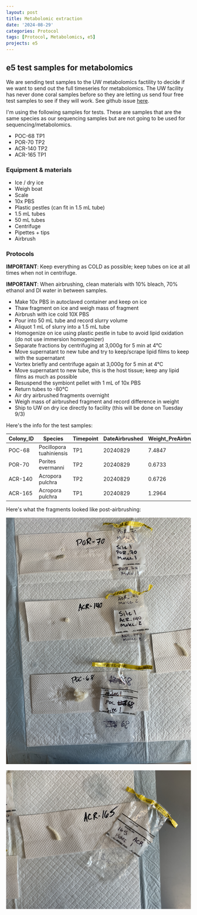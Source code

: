 ```yaml
---
layout: post
title: Metabolomic extraction
date: '2024-08-29'
categories: Protocol
tags: [Protocol, Metabolomics, e5]
projects: e5
---
```


## e5 test samples for metabolomics 

We are sending test samples to the UW metabolomics factility to decide if we want to send out the full timeseries for metabolomics. The UW facility has never done coral samples before so they are letting us send four free test samples to see if they will work. See github issue [here](https://github.com/urol-e5/timeseries/issues/74). 

I'm using the following samples for tests. These are samples that are the same species as our sequencing samples but are not going to be used for sequencing/metabolomics. 

- POC-68 TP1
- POR-70 TP2
- ACR-140 TP2
- ACR-165 TP1

### Equipment & materials 

- Ice / dry ice 
- Weigh boat 
- Scale 
- 10x PBS
- Plastic pestles (can fit in 1.5 mL tube)
- 1.5 mL tubes 
- 50 mL tubes 
- Centrifuge 
- Pipettes + tips 
- Airbrush

### Protocols 

**IMPORTANT**: Keep everything as COLD as possible; keep tubes on ice at all times when not in centrifuge.

**IMPORTANT**: When airbrushing, clean materials with 10% bleach, 70% ethanol and DI water in between samples. 

- Make 10x PBS in autoclaved container and keep on ice 
- Thaw fragment on ice and weigh mass of fragment
- Airbrush with ice cold 10X PBS
- Pour into 50 mL tube and record slurry volume 
- Aliquot 1 mL of slurry into a 1.5 mL tube
- Homogenize on ice using plastic pestle in tube to avoid lipid oxidation (do not use immersion homogenizer)
- Separate fractions by centrifuging at 3,000g for 5 min at 4°C
- Move supernatant to new tube and try to keep/scrape lipid films to keep with the supernatant
- Vortex briefly and centrifuge again at 3,000g for 5 min at 4°C
- Move supernatant to new tube, this is the host tissue; keep any lipid films as much as possible
- Resuspend the symbiont pellet with 1 mL of 10x PBS
- Return tubes to -80°C
- Air dry airbrushed fragments overnight 
- Weigh mass of airbrushed fragment and record difference in weight
- Ship to UW on dry ice directly to facility (this will be done on Tuesday 9/3)

Here's the info for the test samples: 

| Colony_ID | Species                  | Timepoint | DateAirbrushed | Weight_PreAirbrush_g | Weight_PostAirbrush_g | Weight_Difference_g | HomogenateVolume_mL |
| --------- | ------------------------ | --------- | -------------- | -------------------- | --------------------- | ------------------- | ------------------- |
| POC-68    | Pocillopora tuahiniensis | TP1       | 20240829       | 7.4847               | 6.337                 | 1.1477              | 15                  |
| POR-70    | Porites evermanni        | TP2       | 20240829       | 0.6733               | 0.3881                | 0.2852              | 12                  |
| ACR-140   | Acropora pulchra         | TP2       | 20240829       | 0.6726               | 0.5975                | 0.0751              | 9                   |
| ACR-165   | Acropora pulchra         | TP1       | 20240829       | 1.2964               | 1.0039                | 0.2925              | 12                  |

Here's what the fragments looked like post-airbrushing: 

![](https://github.com/JillAshey/JillAshey_Putnam_Lab_Notebook/blob/master/images/metabolomics1_test_samples_20240829.JPG?raw=true)

![](https://github.com/JillAshey/JillAshey_Putnam_Lab_Notebook/blob/master/images/metabolomics2_test_samples_20240829.JPG?raw=true)

 
